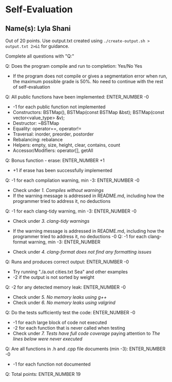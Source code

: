 # Self-Evaluation

## Name(s): Lyla Shani 

Out of 20 points. Use output.txt created using 
`./create-output.sh > output.txt 2>&1` for guidance.

Complete all questions with "Q:"

Q: Does the program compile and run to completion: Yes/No
Yes
- If the program does not compile or gives a segmentation error when run, 
the maximum possible grade is 50%. No need to continue with the rest of self-evaluation

Q: All public functions have been implemented: ENTER_NUMBER
-0
- -1 for each public function not implemented
- Constructors:  BSTMap(), BSTMap(const BSTMap &bst); BSTMap(const vector<value_type> &v);
- Destructor: ~BSTMap
- Equality: operator==, operator!=
- Traversal: inorder, preorder, postorder
- Rebalancing: rebalance
- Helpers: empty, size, height, clear, contains, count
- Accessor/Modifiers: operator[], getAll

Q: Bonus function - erase: ENTER_NUMBER
+1
- +1 if erase has been successfully implemented

Q: -1 for each compilation warning, min -3: ENTER_NUMBER
-0
- Check under *1. Compiles without warnings*
- If the warning message is addressed in README.md, including how the programmer tried to address it, no deductions

Q: -1 for each clang-tidy warning, min -3: ENTER_NUMBER
-0
- Check under *3. clang-tidy warnings*
- If the warning message is addressed in README.md, including how the programmer tried to address it, no deductions
-0
Q: -1 for each clang-format warning, min -3: ENTER_NUMBER

- Check under *4. clang-format does not find any formatting issues*

Q: Runs and produces correct output: ENTER_NUMBER
-0
- Try running "./a.out cities.txt Sea" and other examples
- -2 if the output is not sorted by weight

Q: -2 for any detected memory leak: ENTER_NUMBER
-0
- Check under *5. No memory leaks using g++*
- Check under *6. No memory leaks using valgrind*

Q: Do the tests sufficiently test the code: ENTER_NUMBER
-0

- -1 for each large block of code not executed
- -2 for each function that is never called when testing
- Check under *7. Tests have full code coverage* paying attention to *The lines below were never executed*

Q: Are all functions in .h and .cpp file documents (min -3): ENTER_NUMBER
-0

- -1 for each function not documented

Q: Total points: ENTER_NUMBER
19